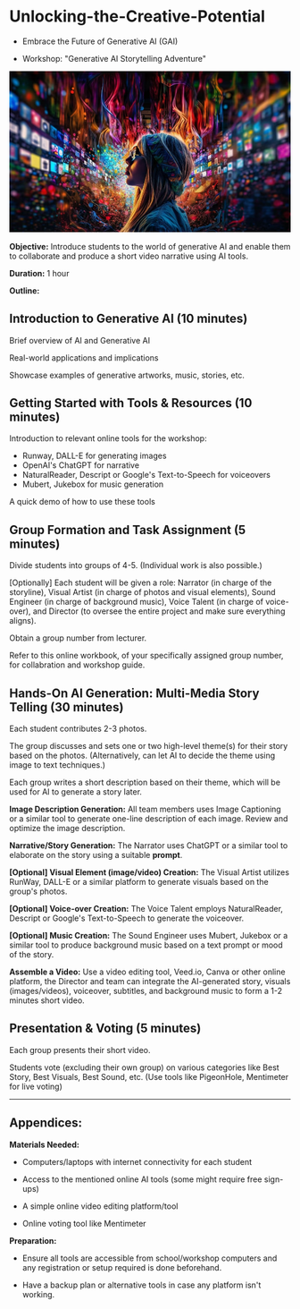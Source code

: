 # Unlocking-the-Creative-Potential

- Embrace the Future of Generative AI (GAI)

- Workshop: "Generative AI Storytelling Adventure"

![](https://github.com/dd-consulting/Unlocking-the-Creative-Potential/blob/main/media/001.png)

**Objective:** Introduce students to the world of generative AI and enable them to collaborate and produce a short video narrative using AI tools.

**Duration:** 1 hour

**Outline:**

## **Introduction to Generative AI (10 minutes)**

Brief overview of AI and Generative AI

Real-world applications and implications

Showcase examples of generative artworks, music, stories, etc.

## **Getting Started with Tools & Resources (10 minutes)**

Introduction to relevant online tools for the workshop:
 - Runway, DALL-E for generating images
 - OpenAI's ChatGPT for narrative
 - NaturalReader, Descript or Google's Text-to-Speech for voiceovers
 - Mubert, Jukebox for music generation

A quick demo of how to use these tools

## **Group Formation and Task Assignment (5 minutes)**

Divide students into groups of 4-5. (Individual work is also possible.)

[Optionally] Each student will be given a role: Narrator (in charge of the storyline), Visual Artist (in charge of photos and visual elements), Sound Engineer (in charge of background music), Voice Talent (in charge of voice-over), and Director (to oversee the entire project and make sure everything aligns).

Obtain a group number from lecturer.

Refer to this online workbook, of your specifically assigned group number, for collabration and workshop guide.

## **Hands-On AI Generation: Multi-Media Story Telling (30 minutes)**

Each student contributes 2-3 photos.

The group discusses and sets one or two high-level theme(s) for their story based on the photos. (Alternatively, can let AI to decide the theme using image to text techniques.)

Each group writes a short description based on their theme, which will be used for AI to generate a story later.

**Image Description Generation:** All team members uses Image Captioning or a similar tool to generate one-line description of each image. Review and optimize the image description.

**Narrative/Story Generation:** The Narrator uses ChatGPT or a similar tool to elaborate on the story using a suitable **prompt**.

**[Optional] Visual Element (image/video) Creation:** The Visual Artist utilizes RunWay, DALL-E or a similar platform to generate visuals based on the group's photos.

**[Optional] Voice-over Creation:** The Voice Talent employs NaturalReader, Descript or Google's Text-to-Speech to generate the voiceover.

**[Optional] Music Creation:** The Sound Engineer uses Mubert, Jukebox or a similar tool to produce background music based on a text prompt or mood of the story.

**Assemble a Video:** Use a video editing tool, Veed.io, Canva or other online platform, the Director and team can integrate the AI-generated story, visuals (images/videos), voiceover, subtitles, and background music to form a 1-2 minutes short video.

## **Presentation & Voting (5 minutes)**

Each group presents their short video.

Students vote (excluding their own group) on various categories like Best Story, Best Visuals, Best Sound, etc. (Use tools like PigeonHole, Mentimeter for live voting)

---

## Appendices:

**Materials Needed:**

- Computers/laptops with internet connectivity for each student

- Access to the mentioned online AI tools (some might require free sign-ups)

- A simple online video editing platform/tool

- Online voting tool like Mentimeter

**Preparation:**

- Ensure all tools are accessible from school/workshop computers and any registration or setup required is done beforehand.

- Have a backup plan or alternative tools in case any platform isn't working.

